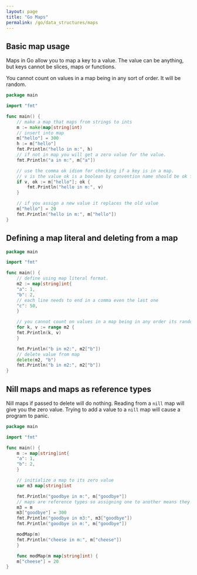 ```yaml
---
layout: page
title: "Go Maps"
permalink: /go/data_structures/maps
---
```


[comment]: <> (TODO: I should rework this section to be more common operation on Maps focused)

## Basic map usage

Maps in Go allow you to map a key to a value.  The value can be anything, but keys cannot be slices, maps or functions.

You cannot count on values in a map being in any sort of order.  It will be random.

```go
package main

import "fmt"

func main() {
    // make a map that maps from strings to ints
    m := make(map[string]int) 
    // insert into map
    m["hello"] = 300
    h := m["hello"]
    fmt.Println("hello in m:", h)
    // if not in map you will get a zero value for the value.
    fmt.Println("a in m:", m["a"])

    // use the comma ok idiom for checking if a key is in a map.  
    // v is the value ok is a boolean by convention name should be ok for the bool.
    if v, ok := m["hello"]; ok { 
        fmt.Println("hello in m:", v)
    }

    // if you assign a new value it replaces the old value
    m["hello"] = 20  
    fmt.Println("hello in m:", m["hello"])
}
```

## Defining a map literal and deleting from a map

```go
package main

import "fmt"

func main() {
    // define using map literal format.
    m2 := map[string]int{
    "a": 1,
    "b": 2,
    // each line needs to end in a comma even the last one
    "c": 50,
    }

    // you cannot count on values in a map being in any order its random each time
    for k, v := range m2 {
    fmt.Println(k, v)
    }

    fmt.Println("b in m2:", m2["b"])
    // delete value from map
    delete(m2, "b")
    fmt.Println("b in m2:", m2["b"])
}
```

## Nill maps and maps as reference types

Nill maps if passed to delete will do nothing.  Reading from a `nill` map will give you the zero value.  Trying to add a value to a `nill` map will cause a program to panic.

```go
package main

import "fmt"

func main() {
    m := map[string]int{
    "a": 1,
    "b": 2,
    }

    // initialize a map to its zero value
    var m3 map[string]int 

    fmt.Println("goodbye in m:", m["goodbye"])
    // maps are reference types so assigning one to another means they both pointing at same memory
    m3 = m 
    m3["goodbye"] = 300
    fmt.Println("goodbye in m3:", m3["goodbye"])
    fmt.Println("goodbye in m:", m["goodbye"])

    modMap(m)
    fmt.Println("cheese in m:", m["cheese"])
    }

    func modMap(m map[string]int) {
    m["cheese"] = 20
}
```